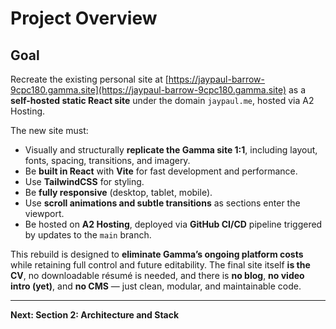 # **Project Overview**

## **Goal**

Recreate the existing personal site at [https://jaypaul-barrow-9cpc180.gamma.site](https://jaypaul-barrow-9cpc180.gamma.site) as a **self-hosted static React site** under the domain `jaypaul.me`, hosted via A2 Hosting.

The new site must:

- Visually and structurally **replicate the Gamma site 1:1**, including layout, fonts, spacing, transitions, and imagery.
- Be **built in React** with **Vite** for fast development and performance.
- Use **TailwindCSS** for styling.
- Be **fully responsive** (desktop, tablet, mobile).
- Use **scroll animations and subtle transitions** as sections enter the viewport.
- Be hosted on **A2 Hosting**, deployed via **GitHub CI/CD** pipeline triggered by updates to the `main` branch.

This rebuild is designed to **eliminate Gamma’s ongoing platform costs** while retaining full control and future editability. The final site itself **is the CV**, no downloadable résumé is needed, and there is **no blog**, **no video intro (yet)**, and **no CMS** — just clean, modular, and maintainable code.

---

**Next: Section 2: Architecture and Stack**
